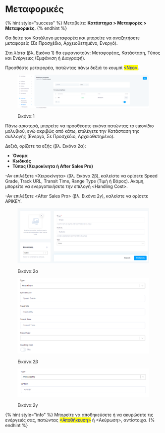 # Μεταφορικές

{% hint style="success" %}
Μεταβείτε: **Κατάστημα > Μεταφορές > Μεταφορικές**.
{% endhint %}

Θα δείτε τον Κατάλογο μεταφορέα και μπορείτε να αναζητήσετε μεταφορείς (Σε Προσχέδιο, Αρχειοθετημένο, Ενεργό).&#x20;

Στη _λίστα_ (βλ. Εικόνα 1) θα εμφανιστούν: Μεταφορέας, Κατάσταση, Τύπος και Ενέργειες (Εμφάνιση ή Διαγραφή).

Προσθέστε μεταφορέα, πατώντας πάνω δεξιά το κουμπί <mark style="color:blue;"><Νέο></mark>.&#x20;

<figure><img src="../../.gitbook/assets/ScreenHunter 628.png" alt=""><figcaption><p>Εικόνα 1</p></figcaption></figure>

Πάνω αριστερά, μπορείτε να προσθέσετε εικόνα πατώντας το εικονίδιο μολυβιού, ενώ ακριβώς από κάτω, επιλέγετε την Κατάσταση της συλλογής (Ενεργό, Σε Προσχέδιο, Αρχειοθετημένο).&#x20;

Δεξιά, ορίζετε τα εξής (βλ. Εικόνα 2α):

* **Όνομα**&#x20;
* **Κωδικός**
* **Τύπος (Χειροκίνητα ή After Sales Pro)**

\-Αν επιλέξετε <Χειροκίνητα> (βλ. Εικόνα 2β), καλείστε να ορίσετε Speed Grade, Track URL, Transit Time, Range Type (Τιμή ή Βάρος). Ακόμη, μπορείτε να ενεργοποιήσετε την επιλογή \<Handling Cost>.

\-Αν επιλέξετε \<After Sales Pro> (βλ. Εικόνα 2γ), καλείστε να ορίσετε APIKEY.

<figure><img src="../../.gitbook/assets/ScreenHunter 629.png" alt=""><figcaption><p>Εικόνα 2α</p></figcaption></figure>

<div>

<figure><img src="../../.gitbook/assets/ScreenHunter 630.png" alt=""><figcaption><p>Εικόνα 2β</p></figcaption></figure>

 

<figure><img src="../../.gitbook/assets/ScreenHunter 631.png" alt=""><figcaption><p>Εικόνα 2γ</p></figcaption></figure>

</div>



{% hint style="info" %}
Μπορείτε να αποθηκεύσετε ή να ακυρώσετε τις ενέργειές σας, πατώντας <mark style="color:blue;"><Αποθήκευση></mark> ή <Ακύρωση>, αντίστοιχα.
{% endhint %}
